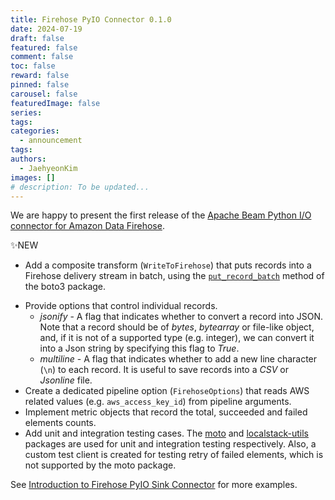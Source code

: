 ```yaml
---
title: Firehose PyIO Connector 0.1.0
date: 2024-07-19
draft: false
featured: false
comment: false
toc: false
reward: false
pinned: false
carousel: false
featuredImage: false
series:
tags:
categories:
  - announcement
tags: 
authors:
  - JaehyeonKim
images: []
# description: To be updated...
---
```


We are happy to present the first release of the [Apache Beam Python I/O connector for Amazon Data Firehose](https://github.com/beam-pyio/firehose_pyio).

✨NEW

- Add a composite transform (`WriteToFirehose`) that puts records into a Firehose delivery stream in batch, using the [`put_record_batch`](https://boto3.amazonaws.com/v1/documentation/api/latest/reference/services/firehose/client/put_record_batch.html) method of the boto3 package.


<!--more-->

- Provide options that control individual records.
  - _jsonify_ - A flag that indicates whether to convert a record into JSON. Note that a record should be of _bytes_, _bytearray_ or file-like object, and, if it is not of a supported type (e.g. integer), we can convert it into a Json string by specifying this flag to _True_.
  - _multiline_ - A flag that indicates whether to add a new line character (`\n`) to each record. It is useful to save records into a _CSV_ or _Jsonline_ file.
- Create a dedicated pipeline option (`FirehoseOptions`) that reads AWS related values (e.g. `aws_access_key_id`) from pipeline arguments.
- Implement metric objects that record the total, succeeded and failed elements counts.
- Add unit and integration testing cases. The [moto](https://github.com/getmoto/moto) and [localstack-utils](https://docs.localstack.cloud/user-guide/tools/testing-utils/) packages are used for unit and integration testing respectively. Also, a custom test client is created for testing retry of failed elements, which is not supported by the moto package.

See [Introduction to Firehose PyIO Sink Connector](/blog/2024/firehose-pyio-intro/) for more examples.
